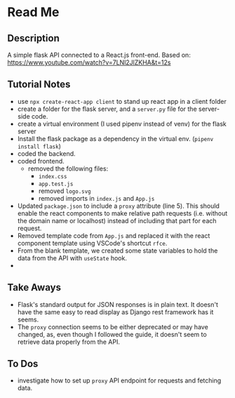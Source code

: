 # Read Me

## Description

A simple flask API connected to a React.js front-end. Based on: <https://www.youtube.com/watch?v=7LNl2JlZKHA&t=12s>

## Tutorial Notes

- use `npx create-react-app client` to stand up react app in a client folder
- create a folder for the flask server, and a `server.py` file for the server-side code.
- create a virtual environment (I used pipenv instead of venv) for the flask server
- Install the flask package as a dependency in the virtual env. (`pipenv install flask`)
- coded the backend.
- coded frontend.
  - removed the following files:
    - `index.css`
    - `app.test.js`
    - removed `logo.svg`
    - removed imports in `index.js` and `App.js`
- Updated `package.json` to include a `proxy` attribute (line 5). This should enable the react components to make relative path requests (i.e. without the domain name or localhost) instead of including that part for each request.
- Removed template code from `App.js` and replaced it with the react component template using VSCode's shortcut `rfce`.
- From the blank template, we created some state variables to hold the data from the API with `useState` hook.
-

## Take Aways

- Flask's standard output for JSON responses is in plain text. It doesn't have the same easy to read display as Django rest framework has it seems.
- The `proxy` connection seems to be either deprecated or may have changed, as, even though I followed the guide, it doesn't seem to retrieve data properly from the API.

## To Dos

- investigate how to set up `proxy` API endpoint for requests and fetching data.

